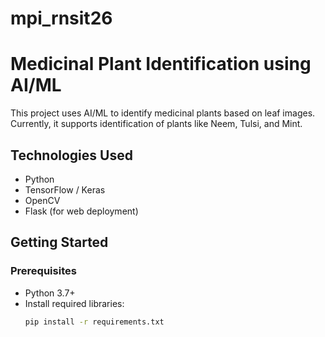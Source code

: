 # mpi_rnsit26

# Medicinal Plant Identification using AI/ML

This project uses AI/ML to identify medicinal plants based on leaf images. Currently, it supports identification of plants like Neem, Tulsi, and Mint.

## Technologies Used
- Python
- TensorFlow / Keras
- OpenCV
- Flask (for web deployment)

## Getting Started

### Prerequisites
- Python 3.7+
- Install required libraries:
  ```bash
  pip install -r requirements.txt
